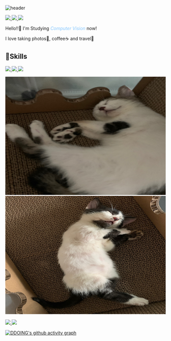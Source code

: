 
<!--
**Rohchanghyun/Rohchanghyun** is a ✨ _special_ ✨ repository because its `README.md` (this file) appears on your GitHub profile.

Here are some ideas to get you started:

- 🔭 I’m currently working on ...
- 🌱 I’m currently learning ...
- 👯 I’m looking to collaborate on ...
- 🤔 I’m looking for help with ...
- 💬 Ask me about ...
- 📫 How to reach me: ...
- 😄 Pronouns: ...
- ⚡ Fun fact: ...
-->
![header](https://capsule-render.vercel.app/api?type=waving&color=gradient&height=120&animation=fadeIn&section=footer&text=DDOING💻📸☕🛫&fontAlign=70)



<a href="https://rohchanghyun.github.io/" target="_blank">
    <img src="https://img.shields.io/badge/githubpages-5C5470?style=flat&logo=githubpages&logoColor=7C81AD"/>
</a> 
<a href="https://rohchanghyun.github.io/" target="_blank">
    <img src="https://img.shields.io/badge/Instagram-5C5470?style=flat&logo=Instagram&logoColor=E4405F"/>
</a> 
<a href="https://rohchanghyun.github.io/" target="_blank">
    <img src="https://img.shields.io/badge/ggara376@gmail.com-5C5470?style=flat&logo=minutemailer&logoColor=30B980"/>
</a>

Hello!!👋 I'm Studying *<span style = "color:#88c8ff"> Computer Vision </span>* now!

I love taking photos📸, coffee☕ and travel🛫


## 🚀Skills
<a href="https://rohchanghyun.github.io/" target="_blank">
    <img src="https://img.shields.io/badge/python-5C5470?style=flat&logo=python&logoColor=3776AB"/>
</a> 
<a href="https://rohchanghyun.github.io/" target="_blank">
    <img src="https://img.shields.io/badge/pytorch-5C5470?style=flat&logo=pytorch&logoColor=EE4C2C"/>
</a> 
<a href="https://rohchanghyun.github.io/" target="_blank">
    <img src="https://img.shields.io/badge/opencv-5C5470?style=flat&logo=opencv&logoColor=#5C3EE8"/>
</a> 

<p align="center"><img src="\assets\images\bbomi.jpg" width="700" height="370"><img src="\assets\images\kkami.jpg" width="700" height="370"></p>


<a href="s">
  <img src="https://github-readme-stats.vercel.app/api?username=Rohchanghyun&theme=ayu-mirage&show_icons=true"  />
</a>
<a href="s">
  <img src="https://github-readme-stats.vercel.app/api/top-langs/?username=Rohchanghyun&exclude_repo=Rohchanghyun.github.io&layout=compact&theme=ayu-mirage" />
</a>

[![DDOING's github activity graph](https://activity-graph.herokuapp.com/graph?username=Rohchanghyun&theme=tokyo-night)](https://github.com/ashutosh00710/github-readme-activity-graph)